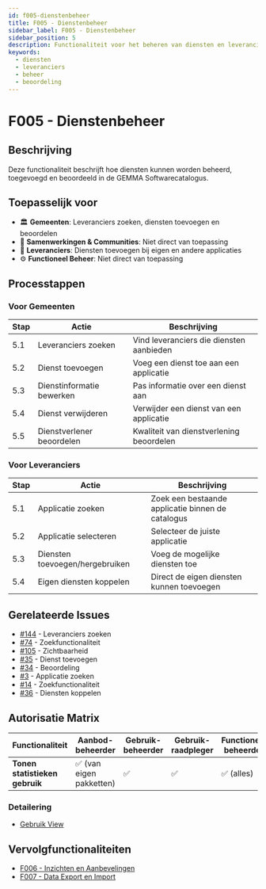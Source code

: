 ```yaml
---
id: f005-dienstenbeheer
title: F005 - Dienstenbeheer
sidebar_label: F005 - Dienstenbeheer
sidebar_position: 5
description: Functionaliteit voor het beheren van diensten en leveranciers
keywords:
  - diensten
  - leveranciers
  - beheer
  - beoordeling
---
```


# F005 - Dienstenbeheer

## Beschrijving
Deze functionaliteit beschrijft hoe diensten kunnen worden beheerd, toegevoegd en beoordeeld in de GEMMA Softwarecatalogus.

## Toepasselijk voor
- 🏛️ **Gemeenten**: Leveranciers zoeken, diensten toevoegen en beoordelen
- 🤝 **Samenwerkingen & Communities**: Niet direct van toepassing
- 🏢 **Leveranciers**: Diensten toevoegen bij eigen en andere applicaties
- ⚙️ **Functioneel Beheer**: Niet direct van toepassing

## Processtappen

### Voor Gemeenten
| Stap | Actie | Beschrijving |
|------|-------|--------------|
| 5.1 | Leveranciers zoeken | Vind leveranciers die diensten aanbieden |
| 5.2 | Dienst toevoegen | Voeg een dienst toe aan een applicatie |
| 5.3 | Dienstinformatie bewerken | Pas informatie over een dienst aan |
| 5.4 | Dienst verwijderen | Verwijder een dienst van een applicatie |
| 5.5 | Dienstverlener beoordelen | Kwaliteit van dienstverlening beoordelen |

### Voor Leveranciers
| Stap | Actie | Beschrijving |
|------|-------|--------------|
| 5.1 | Applicatie zoeken | Zoek een bestaande applicatie binnen de catalogus |
| 5.2 | Applicatie selecteren | Selecteer de juiste applicatie |
| 5.3 | Diensten toevoegen/hergebruiken | Voeg de mogelijke diensten toe |
| 5.4 | Eigen diensten koppelen | Direct de eigen diensten kunnen toevoegen |

## Gerelateerde Issues
- [#144](https://github.com/VNG-Realisatie/Softwarecatalogus/issues/144) - Leveranciers zoeken
- [#74](https://github.com/VNG-Realisatie/Softwarecatalogus/issues/74) - Zoekfunctionaliteit
- [#105](https://github.com/VNG-Realisatie/Softwarecatalogus/issues/105) - Zichtbaarheid
- [#35](https://github.com/VNG-Realisatie/Softwarecatalogus/issues/35) - Dienst toevoegen
- [#34](https://github.com/VNG-Realisatie/Softwarecatalogus/issues/34) - Beoordeling
- [#3](https://github.com/VNG-Realisatie/Softwarecatalogus/issues/3) - Applicatie zoeken
- [#14](https://github.com/VNG-Realisatie/Softwarecatalogus/issues/14) - Zoekfunctionaliteit
- [#36](https://github.com/VNG-Realisatie/Softwarecatalogus/issues/36) - Diensten koppelen

## Autorisatie Matrix

| Functionaliteit | Aanbod-beheerder | Gebruik-beheerder | Gebruik-raadpleger | Functioneel beheerder | VNG-raadpleger | Bezoeker |
|------------------|------------------|-------------------|--------------------|-----------------------|----------------|----------|
| **Tonen statistieken gebruik** | ✅ (van eigen pakketten) | ✅ | ✅ | ✅ (alles) | ❌ | ❌ |

### Detailering
- [Gebruik View](https://vng-realisatie.github.io/Softwarecatalogus-Archi-repository/id-5af2e6f1-0ffa-403a-b8e5-1bf6153acfe1/views/id-8f3fd01f6b974c0f85e43f514225e973.html)

## Vervolgfunctionaliteiten
- [F006 - Inzichten en Aanbevelingen](./F006-inzichten-en-aanbevelingen.md)
- [F007 - Data Export en Import](./F007-data-export-import.md)
